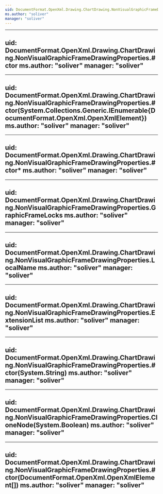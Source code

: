 ```yaml
---
uid: DocumentFormat.OpenXml.Drawing.ChartDrawing.NonVisualGraphicFrameDrawingProperties
ms.author: "soliver"
manager: "soliver"
---
```


---
uid: DocumentFormat.OpenXml.Drawing.ChartDrawing.NonVisualGraphicFrameDrawingProperties.#ctor
ms.author: "soliver"
manager: "soliver"
---

---
uid: DocumentFormat.OpenXml.Drawing.ChartDrawing.NonVisualGraphicFrameDrawingProperties.#ctor(System.Collections.Generic.IEnumerable{DocumentFormat.OpenXml.OpenXmlElement})
ms.author: "soliver"
manager: "soliver"
---

---
uid: DocumentFormat.OpenXml.Drawing.ChartDrawing.NonVisualGraphicFrameDrawingProperties.#ctor*
ms.author: "soliver"
manager: "soliver"
---

---
uid: DocumentFormat.OpenXml.Drawing.ChartDrawing.NonVisualGraphicFrameDrawingProperties.GraphicFrameLocks
ms.author: "soliver"
manager: "soliver"
---

---
uid: DocumentFormat.OpenXml.Drawing.ChartDrawing.NonVisualGraphicFrameDrawingProperties.LocalName
ms.author: "soliver"
manager: "soliver"
---

---
uid: DocumentFormat.OpenXml.Drawing.ChartDrawing.NonVisualGraphicFrameDrawingProperties.ExtensionList
ms.author: "soliver"
manager: "soliver"
---

---
uid: DocumentFormat.OpenXml.Drawing.ChartDrawing.NonVisualGraphicFrameDrawingProperties.#ctor(System.String)
ms.author: "soliver"
manager: "soliver"
---

---
uid: DocumentFormat.OpenXml.Drawing.ChartDrawing.NonVisualGraphicFrameDrawingProperties.CloneNode(System.Boolean)
ms.author: "soliver"
manager: "soliver"
---

---
uid: DocumentFormat.OpenXml.Drawing.ChartDrawing.NonVisualGraphicFrameDrawingProperties.#ctor(DocumentFormat.OpenXml.OpenXmlElement[])
ms.author: "soliver"
manager: "soliver"
---
